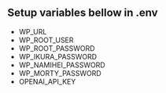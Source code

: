 ## Setup variables bellow in .env
- WP_URL
- WP_ROOT_USER
- WP_ROOT_PASSWORD
- WP_IKURA_PASSWORD
- WP_NAMIHEI_PASSWORD
- WP_MORTY_PASSWORD
- OPENAI_API_KEY